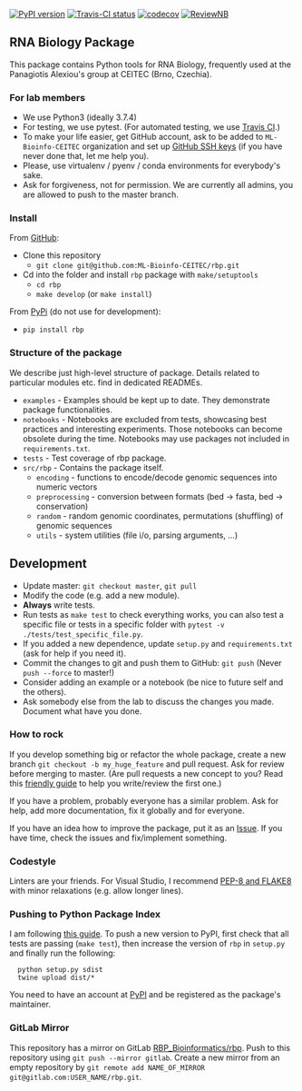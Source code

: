 [![PyPI version](https://badge.fury.io/py/rbp.svg)](https://badge.fury.io/py/rbp) 
[![Travis-CI status](https://travis-ci.org/ML-Bioinfo-CEITEC/rbp.svg?branch=master)](https://travis-ci.org/ML-Bioinfo-CEITEC/rbp?branch=master)
[![codecov](https://codecov.io/gh/ML-Bioinfo-CEITEC/rbp/branch/master/graph/badge.svg)](https://codecov.io/gh/ML-Bioinfo-CEITEC/rbp)
[![ReviewNB](https://img.shields.io/badge/jupyter-reviewnb-orange.svg)](https://app.reviewnb.com/ML-Bioinfo-CEITEC/rbp/)

## RNA Biology Package

This package contains Python tools for RNA Biology, frequently used at the Panagiotis Alexiou's group at CEITEC (Brno, Czechia).

### For lab members
 - We use Python3 (ideally 3.7.4)   
 - For testing, we use pytest. (For automated testing, we use [Travis CI](https://travis-ci.org/ML-Bioinfo-CEITEC/rbp?branch=master).)
 - To make your life easier, get GitHub account, ask to be added to `ML-Bioinfo-CEITEC` organization and set up [GitHub SSH keys](https://help.github.com/en/github/authenticating-to-github/connecting-to-github-with-ssh) (if you have never done that, let me help you).
 - Please, use virtualenv / pyenv / conda environments for everybody's sake.
 - Ask for forgiveness, not for permission. We are currently all admins, you are allowed to push to the master branch.

### Install

From [GitHub](https://github.com/ML-Bioinfo-CEITEC/rbp):
 - Clone this repository
   - `git clone git@github.com:ML-Bioinfo-CEITEC/rbp.git`
 - Cd into the folder and install `rbp` package with `make/setuptools`
   - `cd rbp`
   - `make develop` (or `make install`) 

From [PyPi](https://pypi.org/project/rbp/) (do not use for development):
 - `pip install rbp`

### Structure of the package
We describe just high-level structure of package. Details related to particular modules etc. find in dedicated READMEs.
 - `examples` - Examples should be kept up to date. They demonstrate package functionalities.
 - `notebooks` - Notebooks are excluded from tests, showcasing best practices and interesting experiments. Those notebooks can become obsolete during the time. Notebooks may use packages not included in `requirements.txt`.
 - `tests` - Test coverage of rbp package.
 - `src/rbp`  - Contains the package itself.
   - `encoding` -   functions to encode/decode genomic sequences into numeric vectors
   - `preprocessing` - conversion between formats (bed -> fasta, bed -> conservation)
   - `random` -   random genomic coordinates, permutations (shuffling) of genomic sequences
   - `utils` -   system utilities (file i/o, parsing arguments, ...)

## Development
 - Update master: `git checkout master`, `git pull` 
 - Modify the code (e.g. add a new module).
 - **Always** write tests.
 - Run tests as `make test` to check everything works, you can also test a specific file or tests in a specific folder with `pytest -v ./tests/test_specific_file.py`.
 - If you added a new dependence, update `setup.py` and `requirements.txt` (ask for help if you need it).
 - Commit the changes to git and push them to GitHub: `git push` (Never `push --force` to master!)
 - Consider adding an example or a notebook (be nice to future self and the others).
 - Ask somebody else from the lab to discuss the changes you made. Document what have you done.
 
### How to rock
If you develop something big or refactor the whole package, create a new branch `git checkout -b my_huge_feature` and pull request. Ask for review before merging to master. (Are pull requests a new concept to you? Read this [friendly guide](https://github.blog/2015-01-21-how-to-write-the-perfect-pull-request/) to help you write/review the first one.)

If you have a problem, probably everyone has a similar problem. Ask for help, add more documentation, fix it globally and for everyone.

If you have an idea how to improve the package, put it as an [Issue](https://github.com/ML-Bioinfo-CEITEC/rbp/issues). If you have time, check the issues and fix/implement something. 

### Codestyle
Linters are your friends. For Visual Studio, I recommend [PEP-8 and FLAKE8](https://code.visualstudio.com/docs/python/linting#_specific-linters) with minor relaxations (e.g. allow longer lines).

### Pushing to Python Package Index 

I am following [this guide](https://medium.com/@joel.barmettler/how-to-upload-your-python-package-to-pypi-65edc5fe9c56). To push a new version to PyPI, first check that all tests are passing (`make test`), then increase the version of `rbp` in `setup.py` and finally run the following:

```
  python setup.py sdist
  twine upload dist/*
```

You need to have an account at [PyPI](https://pypi.org/) and be registered as the package's maintainer.

### GitLab Mirror

This repository has a mirror on GitLab [RBP_Bioinformatics/rbp](https://gitlab.com/RBP_Bioinformatics/rbp). Push to this repository using `git push --mirror gitlab`. Create a new mirror from an empty repository by `git remote add NAME_OF_MIRROR git@gitlab.com:USER_NAME/rbp.git`.
